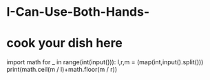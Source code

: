 # I-Can-Use-Both-Hands-
# cook your dish here
import math
for _ in range(int(input())):
    l,r,m = (map(int,input().split()))
    print(math.ceil(m / l)+math.floor(m / r))
